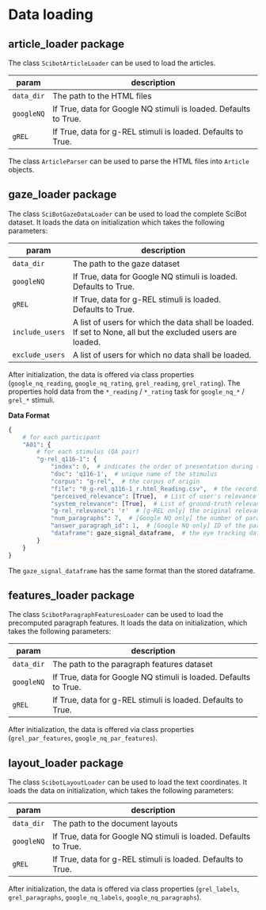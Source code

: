 # Data loading

## article_loader package 
The class `ScibotArticleLoader` can be used to load the articles. 

| param | description |
| ----- | ----------- |
| `data_dir` | The path to the HTML files |
| `googleNQ` | If True, data for Google NQ stimuli is loaded. Defaults to True. |
| `gREL` | If True, data for g-REL stimuli is loaded. Defaults to True. |


The class `ArticleParser` can be used to parse the HTML files into `Article` objects.

## gaze_loader package

The class `SciBotGazeDataLoader` can be used to load the complete SciBot dataset. It loads the data on initialization which takes the following parameters:

| param | description |
| ----- | ----------- |
| `data_dir` | The path to the gaze dataset |
| `googleNQ` | If True, data for Google NQ stimuli is loaded. Defaults to True. |
| `gREL` | If True, data for g-REL stimuli is loaded. Defaults to True. |
| `include_users` | A list of users for which the data shall be loaded. If set to None, all but the excluded users are loaded. |
| `exclude_users` | A list of users for which no data shall be loaded. |

After initialization, the data is offered via class properties (`google_nq_reading`, `google_nq_rating`, `grel_reading`, `grel_rating`). The properties hold data from the `*_reading` / `*_rating` task for `google_nq_*` / `grel_*` stimuli.

**Data Format**

```python
{
    # for each participant 
    "A01": {
        # for each stimulus (QA pair)
        "g-rel_q116-1": {
            "index": 0,  # indicates the order of presentation during the study, differs for each participant
            "doc": 'q116-1',  # unique name of the stimulus
            "corpus": "g-rel",  # the corpus of origin
            "file": "0_g-rel_q116-1_r.html_Reading.csv",  # the recording file
            "perceived_relevance": [True],  # List of user's relevance ratings, one rating per paragraph
            "system_relevance": [True],  # List of ground-truth relevance ratings, one rating per paragraph
            "g-rel_relevance": 'r'  # [g-REL only] the original relevance rating. One of r(elevant), t(opical), i(rrelevant).
            "num_paragraphs": 7,  # [Google NQ only] the number of paragraphs in the document (without headline)
            "answer_paragraph_id": 1,  # [Google NQ only] ID of the paragraph that contains the answer.
            "dataframe": gaze_signal_dataframe,  # the eye tracking data for the document and user
        }
    }
}
```


The `gaze_signal_dataframe` has the same format than the stored dataframe.

## features_loader package 

The class `ScibotParagraphFeaturesLoader` can be used to load the precomputed paragraph features. 
It loads the data on initialization, which takes the following parameters:

| param | description |
| ----- | ----------- |
| `data_dir` | The path to the paragraph features dataset |
| `googleNQ` | If True, data for Google NQ stimuli is loaded. Defaults to True. |
| `gREL` | If True, data for g-REL stimuli is loaded. Defaults to True. |

After initialization, the data is offered via class properties (`grel_par_features`, 
`google_nq_par_features`). 

## layout_loader package 

The class `ScibotLayoutLoader` can be used to load the text coordinates. 
It loads the data on initialization, which takes the following parameters:

| param | description |
| ----- | ----------- |
| `data_dir` | The path to the document layouts |
| `googleNQ` | If True, data for Google NQ stimuli is loaded. Defaults to True. |
| `gREL` | If True, data for g-REL stimuli is loaded. Defaults to True. |

After initialization, the data is offered via class properties (`grel_labels`, 
`grel_paragraphs`, `google_nq_labels`, `google_nq_paragraphs`). 